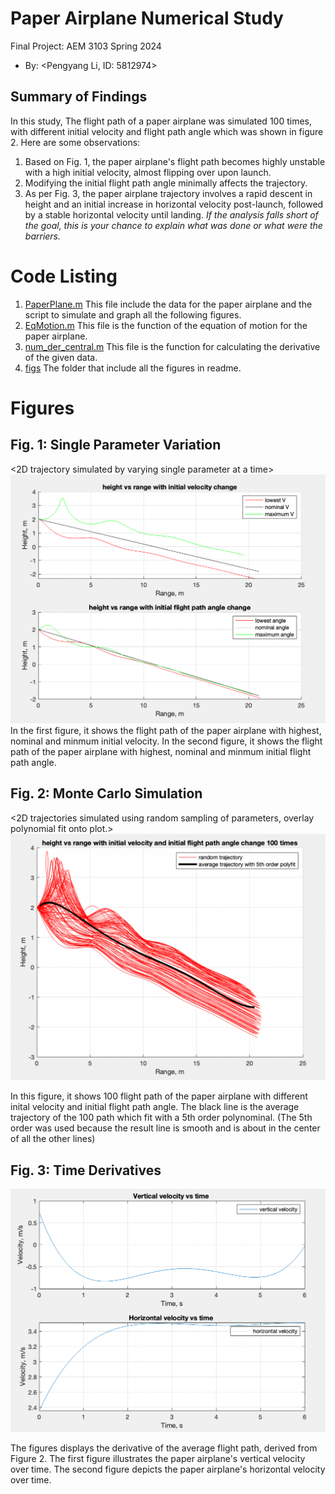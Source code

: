 ﻿  # Paper Airplane Numerical Study
  Final Project: AEM 3103 Spring 2024

  - By: <Pengyang Li, ID: 5812974>

  ## Summary of Findings
  <Show the variations studied in a table>

  In this study, The flight path of a paper airplane was simulated 100 times, with different initial velocity and flight path angle which was shown in figure 2. 
  Here are some observations:
  1. Based on Fig. 1, the paper airplane's flight path becomes highly unstable with a high initial velocity, almost flipping over upon launch.
  2. Modifying the initial flight path angle minimally affects the trajectory.
  3. As per Fig. 3, the paper airplane trajectory involves a rapid descent in height and an initial increase in horizontal velocity post-launch, followed by a stable horizontal velocity until landing.
  *If the analysis falls short of the goal, this is your chance to explain what was done or what were the barriers.*
 
  # Code Listing

  1. [PaperPlane.m](./PaperPlane.m)
  This file include the data for the paper airplane and the script to simulate and graph all the following figures.
  2. [EqMotion.m](./EqMotion.m)
  This file is the function of the equation of motion for the paper airplane.
  3. [num_der_central.m](./num_der_central.m)
  This file is the function for calculating the derivative of the given data.
  4. [figs](./figs)
  The folder that include all the figures in readme.

  # Figures

  ## Fig. 1: Single Parameter Variation
  <2D trajectory simulated by varying single parameter at a time>
  ![problem 2 figure](./figs/fig1.png)
  <The above plot should also show the nominal trajectory>
  In the first figure, it shows the flight path of the paper airplane with highest, nominal and minmum initial velocity.
  In the second figure, it shows the flight path of the paper airplane with highest, nominal and minmum initial flight path angle.

  ## Fig. 2: Monte Carlo Simulation
  <2D trajectories simulated using random sampling of parameters, overlay polynomial fit onto plot.>
![problem 3 figure](./figs/fig2.png)

  In this figure, it shows 100 flight path of the paper airplane with different inital velocity and initial flight path angle. The black line is the average trajectory of the 100 path which fit with a 5th order polynominal. (The 5th order was used because the result line is smooth and is about in the center of all the other lines)

 ## Fig. 3: Time Derivatives
 <Time-derivative of height and range for the fitted trajectory>

![problem 4 figure](./figs/fig3.png)

The figures displays the derivative of the average flight path, derived from Figure 2.
The first figure illustrates the paper airplane's vertical velocity over time.
The second figure depicts the paper airplane's horizontal velocity over time.